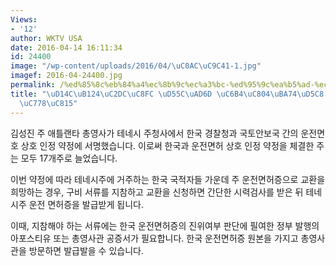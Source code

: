 ```yaml
---
Views:
- '12'
author: WKTV USA
date: 2016-04-14 16:11:34
id: 24400
image: "/wp-content/uploads/2016/04/\uC0AC\uC9C41-1.jpg"
imagef: 2016-04-24400.jpg
permalink: /%ed%85%8c%eb%84%a4%ec%8b%9c%ec%a3%bc-%ed%95%9c%ea%b5%ad-%ec%9a%b4%ec%a0%84%eb%a9%b4%ed%97%88-%ec%83%81%ed%98%b8%ec%9d%b8%ec%a0%95/
title: "\uD14C\uB124\uC2DC\uC8FC \uD55C\uAD6D \uC6B4\uC804\uBA74\uD5C8 \uC0C1\uD638\
  \uC778\uC815"
---
```


김성진 주 애틀랜타 총영사가 테네시 주청사에서 한국 경찰청과 국토안보국 간의 운전면호 상호 인정 약정에 서명했습니다. 이로써 한국과 운전면허 상호 인정 약정을 체결한 주는 모두 17개주로 늘었습니다.

이번 약정에 따라 테네시주에 거주하는 한국 국적자들 가운데 주 운전면허증으로 교환을 희망하는 경우, 구비 서류를 지참하고 교환을 신청하면 간단한 시력검사를 받은 뒤 테네시주 운전 면허증을 발급받게 됩니다.

이때, 지참해야 하는 서류에는 한국 운전면허증의 진위여부 판단에 필여한 정부 발행의 아포스티유 또는 총영사관 공증서가 필요합니다. 한국 운전면허증 원본을 가지고 총영사관을 방문하면 발급발을 수 있습니다.

&nbsp;

&nbsp;
